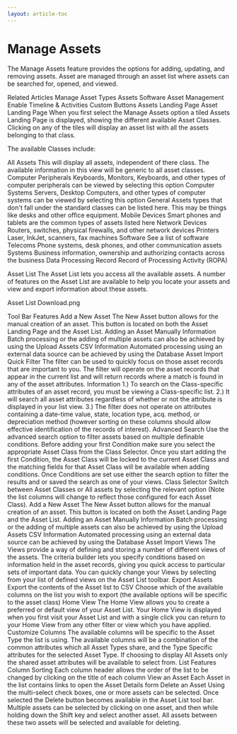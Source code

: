 ```yaml
---
layout: article-toc
---
```

# Manage Assets
The Manage Assets feature provides the options for adding, updating, and removing assets. Asset are managed through an asset list where assets can be searched for, opened, and viewed.

Related Articles
Manage Asset Types
Assets
Software Asset Management
Enable Timeline & Activities
Custom Buttons
Assets Landing Page
Asset Landing Page
When you first select the Manage Assets option a tiled Assets Landing Page is displayed, showing the different available Asset Classes. Clicking on any of the tiles will display an asset list with all the assets belonging to that class.

The available Classes include:

All Assets
This will display all assets, independent of there class. The available information in this view will be generic to all asset classes.
Computer Peripherals
Keyboards, Monitors, Keyboards, and other types of computer peripherals can be viewed by selecting this option
Computer Systems
Servers, Desktop Computers, and other types of computer systems can be viewed by selecting this option
General
Assets types that don't fall under the standard classes can be listed here. This may be things like desks and other office equipment.
Mobile Devices
Smart phones and tablets are the common types of assets listed here
Network Devices
Routers, switches, physical firewalls, and other network devices
Printers
Laser, InkJet, scanners, fax machines
Software
See a list of software
Telecoms
Phone systems, desk phones, and other communication assets
Systems
Business information, ownership and authorizing contacts across the business
Data Processing Record
Record of Processing Activity (ROPA)


Asset List
The Asset List lets you access all the available assets. A number of features on the Asset List are available to help you locate your assets and view and export information about these assets.

Asset List Download.png

Tool Bar Features
Add a New Asset
The New Asset button allows for the manual creation of an asset. This button is located on both the Asset Landing Page and the Asset List. Adding an Asset Manually
Information Batch processing or the adding of multiple assets can also be achieved by using the Upload Assets CSV
Information Automated processing using an external data source can be achieved by using the Database Asset Import
Quick Filter
The filter can be used to quickly focus on those asset records that are important to you. The filter will operate on the asset records that appear in the current list and will return records where a match is found in any of the asset attributes.
Information
1.) To search on the Class-specific attributes of an asset record, you must be viewing a Class-specific list.
2.) It will search all asset attributes regardless of whether or not the attribute is displayed in your list view.
3.) The filter does not operate on attributes containing a date-time value, state, location type, acq. method, or depreciation method (however sorting on these columns should allow effective identification of the records of interest).
Advanced Search
Use the advanced search option to filter assets based on multiple definable conditions. Before adding your first Condition make sure you select the appropriate Asset Class from the Class Selector. Once you start adding the first Condition, the Asset Class will be locked to the current Asset Class and the matching fields for that Asset Class will be available when adding conditions. Once Conditions are set use either the search option to filter the results and or saved the search as one of your views.
Class Selector
Switch between Asset Classes or All assets by selecting the relevant option (Note the list columns will change to reflect those configured for each Asset Class).
Add a New Asset
The New Asset button allows for the manual creation of an asset. This button is located on both the Asset Landing Page and the Asset List. Adding an Asset Manually
Information Batch processing or the adding of multiple assets can also be achieved by using the Upload Assets CSV
Information Automated processing using an external data source can be achieved by using the Database Asset Import
Views
The Views provide a way of defining and storing a number of different views of the assets. The criteria builder lets you specify conditions based on information held in the asset records, giving you quick access to particular sets of important data. You can quickly change your Views by selecting from your list of defined views on the Asset List toolbar.
Export Assets
Export the contents of the Asset list to CSV
Choose which of the available columns on the list you wish to export (the available options will be specific to the asset class)
Home View
The Home View allows you to create a preferred or default view of your Asset List. Your Home View is displayed when you first visit your Asset List and with a single click you can return to your Home View from any other filter or view which you have applied.
Customize Columns
The available columns will be specific to the Asset Type the list is using. The available columns will be a combination of the common attributes which all Asset Types share, and the Type Specific attributes for the selected Asset Type. If choosing to display All Assets only the shared asset attributes will be available to select from.
List Features
Column Sorting
Each column header allows the order of the list to be changed by clicking on the title of each column
View an Asset
Each Asset in the list contains links to open the Asset Details form
Delete an Asset
Using the multi-select check boxes, one or more assets can be selected. Once selected the Delete button becomes available in the Asset List tool bar. Multiple assets can be selected by clicking on one asset, and then while holding down the Shift key and select another asset. All assets between these two assets will be selected and available for deleting.

<!-- https://wiki.hornbill.com/index.php?title=Manage_Assets -->